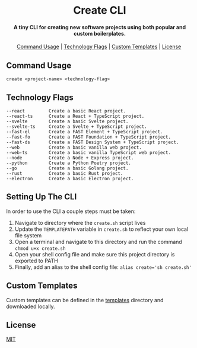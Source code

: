 <h1 align="center">Create CLI</h1>

<h4 align="center">A tiny CLI for creating new software projects using both popular and custom boilerplates.</h4>

<p align="center">
  <a href="#command-usage">Command Usage</a>&nbsp;|&nbsp;<a href="#technology-flags">Technology Flags</a>&nbsp;|&nbsp;<a href="#custom-templates">Custom Templates</a>&nbsp;|&nbsp;<a href="#license">License</a>&nbsp;
</p>

## Command Usage 
```
create <project-name> <technology-flag>
```

## Technology Flags
```
--react         Create a basic React project.
--react-ts      Create a React + TypeScript project.
--svelte        Create a basic Svelte project.
--svelte-ts     Create a Svelte + TypeScript project.
--fast-el       Create a FAST Element + TypeScript project.
--fast-fo       Create a FAST Foundation + TypeScript project.
--fast-ds       Create a FAST Design System + TypeScript project.
--web           Create a basic vanilla web project.
--web-ts        Create a basic vanilla TypeScript web project.
--node          Create a Node + Express project.
--python        Create a Python Poetry project.
--go            Create a basic Golang project.
--rust          Create a basic Rust project.
--electron      Create a basic Electron project.
```

## Setting Up The CLI
In order to use the CLI a couple steps must be taken:

1. Navigate to directory where the `create.sh` script lives
2. Update the `TEMPLATEPATH` variable in `create.sh` to reflect your own local file system
3. Open a terminal and navigate to this directory and run the command `chmod u+x create.sh`
4. Open your shell config file and make sure this project directory is exported to PATH
5. Finally, add an alias to the shell config file: `alias create='sh create.sh'`

## Custom Templates
Custom templates can be defined in the [templates](./templates) directory and downloaded locally.

## License

[MIT](LICENSE)
